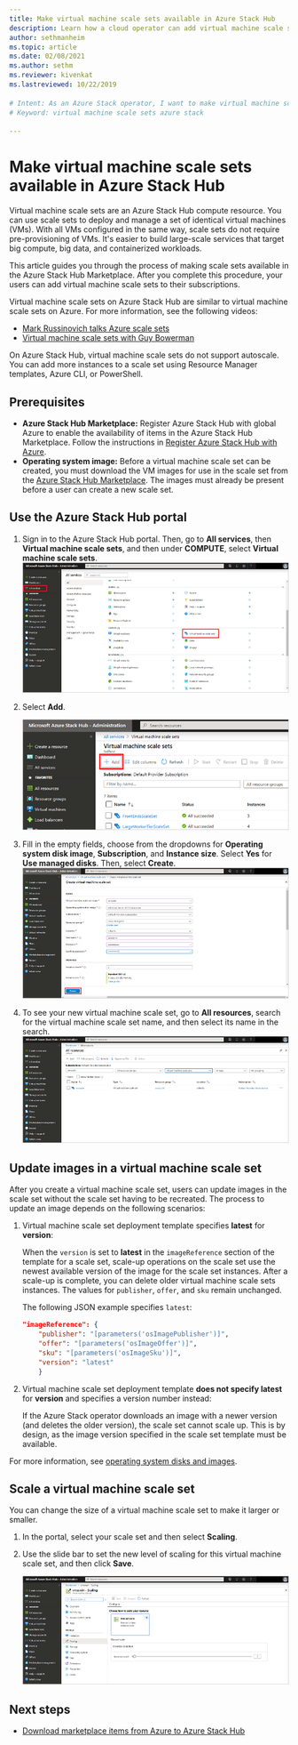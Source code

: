 ```yaml
---
title: Make virtual machine scale sets available in Azure Stack Hub 
description: Learn how a cloud operator can add virtual machine scale sets to Azure Stack Hub Marketplace.
author: sethmanheim
ms.topic: article
ms.date: 02/08/2021
ms.author: sethm
ms.reviewer: kivenkat
ms.lastreviewed: 10/22/2019

# Intent: As an Azure Stack operator, I want to make virtual machine scale sets available in Azure Stack so I can deploy and manage a set of identical VMs.
# Keyword: virtual machine scale sets azure stack

---
```



# Make virtual machine scale sets available in Azure Stack Hub

Virtual machine scale sets are an Azure Stack Hub compute resource. You can use scale sets to deploy and manage a set of identical virtual machines (VMs). With all VMs configured in the same way, scale sets do not require pre-provisioning of VMs. It's easier to build large-scale services that target big compute, big data, and containerized workloads.

This article guides you through the process of making scale sets available in the Azure Stack Hub Marketplace. After you complete this procedure, your users can add virtual machine scale sets to their subscriptions.

Virtual machine scale sets on Azure Stack Hub are similar to virtual machine scale sets on Azure. For more information, see the following videos:

* [Mark Russinovich talks Azure scale sets](https://channel9.msdn.com/Blogs/Regular-IT-Guy/Mark-Russinovich-Talks-Azure-Scale-Sets/)
* [Virtual machine scale sets with Guy Bowerman](https://channel9.msdn.com/Shows/Cloud+Cover/Episode-191-Virtual-Machine-Scale-Sets-with-Guy-Bowerman)

On Azure Stack Hub, virtual machine scale sets do not support autoscale. You can add more instances to a scale set using Resource Manager templates, Azure CLI, or PowerShell.

## Prerequisites

* **Azure Stack Hub Marketplace:** Register Azure Stack Hub with global Azure to enable the availability of items in the Azure Stack Hub Marketplace. Follow the instructions in [Register Azure Stack Hub with Azure](azure-stack-registration.md).
* **Operating system image:** Before a virtual machine scale set can be created, you must download the VM images for use in the scale set from the [Azure Stack Hub Marketplace](azure-stack-download-azure-marketplace-item.md). The images must already be present before a user can create a new scale set.

## Use the Azure Stack Hub portal

1. Sign in to the Azure Stack Hub portal. Then, go to **All services**, then **Virtual machine scale sets**, and then under **COMPUTE**, select **Virtual machine scale sets**.
   [![Select virtual machine scale sets](media/azure-stack-compute-add-scalesets/all-services-small.png)](media/azure-stack-compute-add-scalesets/all-services.png#lightbox)

2. Select **Add**.

   ![Create a virtual machine scale set](media/azure-stack-compute-add-scalesets/create-scale-set.png)

3. Fill in the empty fields, choose from the dropdowns for **Operating system disk image**, **Subscription**, and **Instance size**. Select **Yes** for **Use managed disks**. Then, select **Create**.
    [![Configure and create virtual machine scale sets](media/azure-stack-compute-add-scalesets/create-small.png)](media/azure-stack-compute-add-scalesets/create.png#lightbox)

4. To see your new virtual machine scale set, go to **All resources**, search for the virtual machine scale set name, and then select its name in the search.
   [![View the virtual machine scale set](media/azure-stack-compute-add-scalesets/search-small.png)](media/azure-stack-compute-add-scalesets/search.png#lightbox)

## Update images in a virtual machine scale set

After you create a virtual machine scale set, users can update images in the scale set without the scale set having to be recreated. The process to update an image depends on the following scenarios:

1. Virtual machine scale set deployment template specifies **latest** for **version**:  

   When the `version` is set to **latest** in the `imageReference` section of the template for a scale set, scale-up operations on the scale set use the newest available version of the image for the scale set instances. After a scale-up is complete, you can delete older virtual machine scale sets instances. The values for `publisher`, `offer`, and `sku` remain unchanged.

   The following JSON example specifies `latest`:  

    ```json  
    "imageReference": {
        "publisher": "[parameters('osImagePublisher')]",
        "offer": "[parameters('osImageOffer')]",
        "sku": "[parameters('osImageSku')]",
        "version": "latest"
        }
    ```

2. Virtual machine scale set deployment template **does not specify latest** for **version** and specifies a version number instead:  

    If the Azure Stack operator downloads an image with a newer version (and deletes the older version), the scale set cannot scale up. This is by design, as the image version specified in the scale set template must be available.  

For more information, see [operating system disks and images](../user/azure-stack-compute-overview.md#operating-system-disks-and-images).  

## Scale a virtual machine scale set

You can change the size of a virtual machine scale set to make it larger or smaller.

1. In the portal, select your scale set and then select **Scaling**.

2. Use the slide bar to set the new level of scaling for this virtual machine scale set, and then click **Save**.

     [![Scale the virtual machine set](media/azure-stack-compute-add-scalesets/scale-small.png)](media/azure-stack-compute-add-scalesets/scale.png#lightbox)

## Next steps

* [Download marketplace items from Azure to Azure Stack Hub](azure-stack-download-azure-marketplace-item.md)
